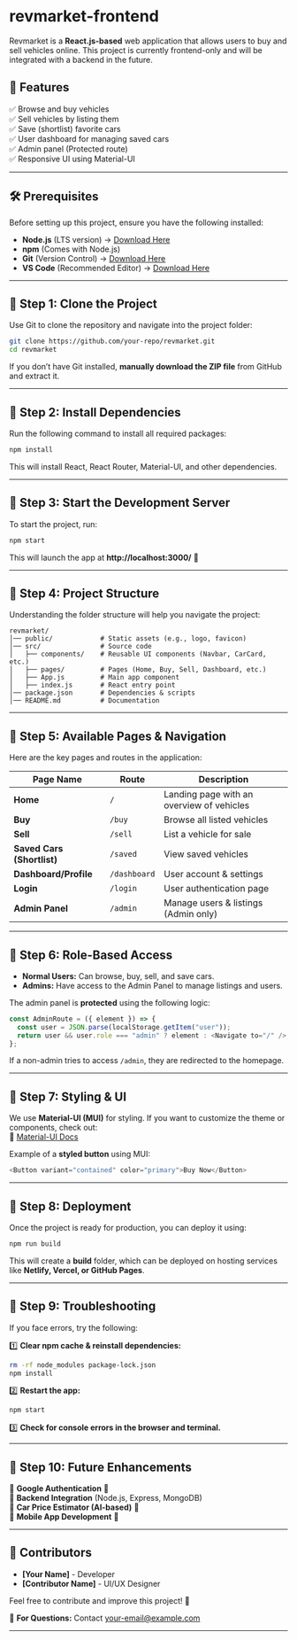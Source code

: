 # revmarket-frontend

Revmarket is a **React.js-based** web application that allows users to buy and sell vehicles online. This project is currently frontend-only and will be integrated with a backend in the future.  

## **📌 Features**  
✅ Browse and buy vehicles  
✅ Sell vehicles by listing them  
✅ Save (shortlist) favorite cars  
✅ User dashboard for managing saved cars  
✅ Admin panel (Protected route)  
✅ Responsive UI using Material-UI  

---

## **🛠 Prerequisites**  
Before setting up this project, ensure you have the following installed:  

- **Node.js** (LTS version) → [Download Here](https://nodejs.org/)  
- **npm** (Comes with Node.js)  
- **Git** (Version Control) → [Download Here](https://git-scm.com/)  
- **VS Code** (Recommended Editor) → [Download Here](https://code.visualstudio.com/)  

---

## **📌 Step 1: Clone the Project**  
Use Git to clone the repository and navigate into the project folder:  
```sh
git clone https://github.com/your-repo/revmarket.git
cd revmarket
```
If you don’t have Git installed, **manually download the ZIP file** from GitHub and extract it.

---

## **📌 Step 2: Install Dependencies**  
Run the following command to install all required packages:  
```sh
npm install
```
This will install React, React Router, Material-UI, and other dependencies.

---

## **📌 Step 3: Start the Development Server**  
To start the project, run:  
```sh
npm start
```
This will launch the app at **http://localhost:3000/** 🚀  

---

## **📌 Step 4: Project Structure**  
Understanding the folder structure will help you navigate the project:  
```
revmarket/
│── public/            # Static assets (e.g., logo, favicon)
│── src/               # Source code  
│   ├── components/    # Reusable UI components (Navbar, CarCard, etc.)
│   ├── pages/         # Pages (Home, Buy, Sell, Dashboard, etc.)
│   ├── App.js         # Main app component  
│   ├── index.js       # React entry point  
│── package.json       # Dependencies & scripts  
│── README.md          # Documentation  
```

---

## **📌 Step 5: Available Pages & Navigation**  
Here are the key pages and routes in the application:

| Page Name   | Route            | Description |
|-------------|-----------------|-------------|
| **Home** | `/` | Landing page with an overview of vehicles |
| **Buy** | `/buy` | Browse all listed vehicles |
| **Sell** | `/sell` | List a vehicle for sale |
| **Saved Cars (Shortlist)** | `/saved` | View saved vehicles |
| **Dashboard/Profile** | `/dashboard` | User account & settings |
| **Login** | `/login` | User authentication page |
| **Admin Panel** | `/admin` | Manage users & listings (Admin only) |

---

## **📌 Step 6: Role-Based Access**  
- **Normal Users:** Can browse, buy, sell, and save cars.  
- **Admins:** Have access to the Admin Panel to manage listings and users.  

The admin panel is **protected** using the following logic:  
```js
const AdminRoute = ({ element }) => {
  const user = JSON.parse(localStorage.getItem("user"));
  return user && user.role === "admin" ? element : <Navigate to="/" />;
};
```
If a non-admin tries to access `/admin`, they are redirected to the homepage.

---

## **📌 Step 7: Styling & UI**  
We use **Material-UI (MUI)** for styling. If you want to customize the theme or components, check out:  
🔹 [Material-UI Docs](https://mui.com/)  

Example of a **styled button** using MUI:  
```js
<Button variant="contained" color="primary">Buy Now</Button>
```

---

## **📌 Step 8: Deployment**  
Once the project is ready for production, you can deploy it using:  
```sh
npm run build
```
This will create a **build** folder, which can be deployed on hosting services like **Netlify, Vercel, or GitHub Pages**.

---

## **📌 Step 9: Troubleshooting**  
If you face errors, try the following:  

1️⃣ **Clear npm cache & reinstall dependencies:**  
```sh
rm -rf node_modules package-lock.json
npm install
```

2️⃣ **Restart the app:**  
```sh
npm start
```

3️⃣ **Check for console errors in the browser and terminal.**  

---

## **📌 Step 10: Future Enhancements**  
🔹 **Google Authentication** 🔐  
🔹 **Backend Integration** (Node.js, Express, MongoDB)  
🔹 **Car Price Estimator (AI-based)** 🚗  
🔹 **Mobile App Development** 📱  

---

## **📌 Contributors**  
- **[Your Name]** - Developer  
- **[Contributor Name]** - UI/UX Designer  

Feel free to contribute and improve this project! 🚀  

📩 **For Questions:** Contact [your-email@example.com](mailto:your-email@example.com)  
 

---



